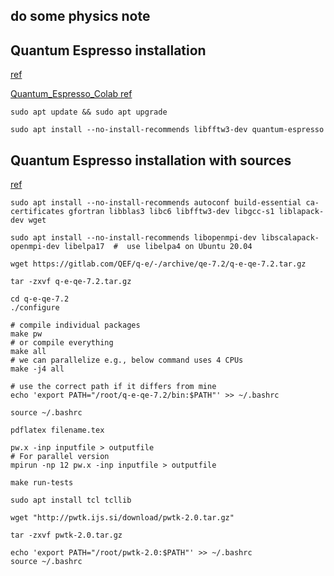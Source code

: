 ## do some physics note


## Quantum Espresso installation

[ref](https://pranabdas.github.io/espresso/setup/install/)

[Quantum_Espresso_Colab ref](https://github.com/sedaoturak/Quantum_Espresso_Colab)

```linux
sudo apt update && sudo apt upgrade

sudo apt install --no-install-recommends libfftw3-dev quantum-espresso
```

## Quantum Espresso installation with sources 

[ref](https://pranabdas.github.io/espresso/setup/install/)

``` 
sudo apt install --no-install-recommends autoconf build-essential ca-certificates gfortran libblas3 libc6 libfftw3-dev libgcc-s1 liblapack-dev wget

sudo apt install --no-install-recommends libopenmpi-dev libscalapack-openmpi-dev libelpa17  #  use libelpa4 on Ubuntu 20.04

wget https://gitlab.com/QEF/q-e/-/archive/qe-7.2/q-e-qe-7.2.tar.gz

tar -zxvf q-e-qe-7.2.tar.gz

cd q-e-qe-7.2
./configure

# compile individual packages
make pw
# or compile everything
make all
# we can parallelize e.g., below command uses 4 CPUs
make -j4 all

# use the correct path if it differs from mine
echo 'export PATH="/root/q-e-qe-7.2/bin:$PATH"' >> ~/.bashrc

source ~/.bashrc

pdflatex filename.tex

pw.x -inp inputfile > outputfile
# For parallel version
mpirun -np 12 pw.x -inp inputfile > outputfile

make run-tests

sudo apt install tcl tcllib

wget "http://pwtk.ijs.si/download/pwtk-2.0.tar.gz"

tar -zxvf pwtk-2.0.tar.gz

echo 'export PATH="/root/pwtk-2.0:$PATH"' >> ~/.bashrc
source ~/.bashrc

```


